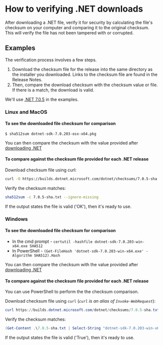 # How to verifying .NET downloads

After downloading a .NET file, verify it for security by calculating the file's checksum on your computer and comparing it to the original checksum. This will verify the file has not been tampered with or corrupted.

## Examples

The verification process involves a few steps.

1. Download the checksum file for the release into the same directory as the installer you downloaded. Links to the checksum file are found in the Release Notes. 
2. Then, compare the download checksum with the checksum value or file. If there is a match, the download is valid.

We'll use [.NET 7.0.5](https://github.com/dotnet/core/blob/main/release-notes/7.0/7.0.5/7.0.5.md) in the examples.

### Linux and MacOS

#### To see the downloaded file checksum for comparison

`$ sha512sum dotnet-sdk-7.0.203-osx-x64.pkg`

You can then compare the checksum with the value provided after [downloading .NET](https://dot.net)

#### To compare against the checksum file provided for each .NET release

Download checksum file using curl:

```bash
curl -O https://builds.dotnet.microsoft.com/dotnet/checksums/7.0.5-sha.txt

```

Verify the checksum matches:

```bash
sha512sum -c 7.0.5-sha.txt --ignore-missing
```

If the output states the file is valid ('OK'), then it's ready to use.

### Windows

#### To see the downloaded file checksum for comparison

- In the cmd prompt - `certutil -hashfile dotnet-sdk-7.0.203-win-x64.exe SHA512`
- In PowerShell - `(Get-FileHash 'dotnet-sdk-7.0.203-win-x64.exe' -Algorithm SHA512).Hash`

You can then compare the checksum with the value provided after [downloading .NET](https://dot.net)

#### To compare against the checksum file provided for each .NET release

You can use PowerShell to perform the the checksum comparison.

Download checksum file using `curl` (_`curl` is an alias of `Invoke-WebRequest`_):

```powershell
curl https://builds.dotnet.microsoft.com/dotnet/checksums/7.0.5-sha.txt -OutFile 7.0.5-sha.txt
```

Verify the checksum matches:

```powershell
(Get-Content .\7.0.5-sha.txt | Select-String "dotnet-sdk-7.0.203-win-x64.exe").ToString().Contains((Get-FileHash 'dotnet-sdk-7.0.203-win-x64.exe' -Algorithm SHA512).Hash.ToLower())
```

If the output states the file is valid ('True'), then it's ready to use.
